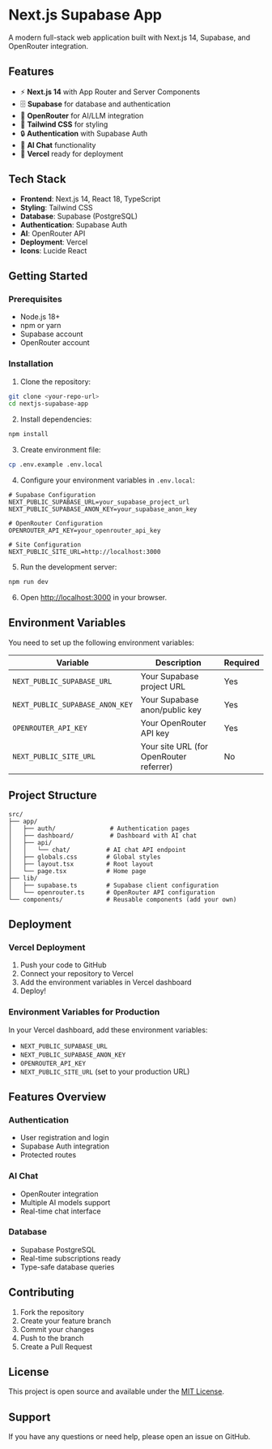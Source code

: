 # Next.js Supabase App

A modern full-stack web application built with Next.js 14, Supabase, and OpenRouter integration.

## Features

- ⚡ **Next.js 14** with App Router and Server Components
- 🗄️ **Supabase** for database and authentication
- 🤖 **OpenRouter** for AI/LLM integration
- 🎨 **Tailwind CSS** for styling
- 🔒 **Authentication** with Supabase Auth
- 💬 **AI Chat** functionality
- 🚀 **Vercel** ready for deployment

## Tech Stack

- **Frontend**: Next.js 14, React 18, TypeScript
- **Styling**: Tailwind CSS
- **Database**: Supabase (PostgreSQL)
- **Authentication**: Supabase Auth
- **AI**: OpenRouter API
- **Deployment**: Vercel
- **Icons**: Lucide React

## Getting Started

### Prerequisites

- Node.js 18+ 
- npm or yarn
- Supabase account
- OpenRouter account

### Installation

1. Clone the repository:
```bash
git clone <your-repo-url>
cd nextjs-supabase-app
```

2. Install dependencies:
```bash
npm install
```

3. Create environment file:
```bash
cp .env.example .env.local
```

4. Configure your environment variables in `.env.local`:
```env
# Supabase Configuration
NEXT_PUBLIC_SUPABASE_URL=your_supabase_project_url
NEXT_PUBLIC_SUPABASE_ANON_KEY=your_supabase_anon_key

# OpenRouter Configuration
OPENROUTER_API_KEY=your_openrouter_api_key

# Site Configuration
NEXT_PUBLIC_SITE_URL=http://localhost:3000
```

5. Run the development server:
```bash
npm run dev
```

6. Open [http://localhost:3000](http://localhost:3000) in your browser.

## Environment Variables

You need to set up the following environment variables:

| Variable | Description | Required |
|----------|-------------|----------|
| `NEXT_PUBLIC_SUPABASE_URL` | Your Supabase project URL | Yes |
| `NEXT_PUBLIC_SUPABASE_ANON_KEY` | Your Supabase anon/public key | Yes |
| `OPENROUTER_API_KEY` | Your OpenRouter API key | Yes |
| `NEXT_PUBLIC_SITE_URL` | Your site URL (for OpenRouter referrer) | No |

## Project Structure

```
src/
├── app/
│   ├── auth/               # Authentication pages
│   ├── dashboard/          # Dashboard with AI chat
│   ├── api/
│   │   └── chat/          # AI chat API endpoint
│   ├── globals.css        # Global styles
│   ├── layout.tsx         # Root layout
│   └── page.tsx           # Home page
├── lib/
│   ├── supabase.ts        # Supabase client configuration
│   └── openrouter.ts      # OpenRouter API configuration
└── components/            # Reusable components (add your own)
```

## Deployment

### Vercel Deployment

1. Push your code to GitHub
2. Connect your repository to Vercel
3. Add the environment variables in Vercel dashboard
4. Deploy!

### Environment Variables for Production

In your Vercel dashboard, add these environment variables:
- `NEXT_PUBLIC_SUPABASE_URL`
- `NEXT_PUBLIC_SUPABASE_ANON_KEY`
- `OPENROUTER_API_KEY`
- `NEXT_PUBLIC_SITE_URL` (set to your production URL)

## Features Overview

### Authentication
- User registration and login
- Supabase Auth integration
- Protected routes

### AI Chat
- OpenRouter integration
- Multiple AI models support
- Real-time chat interface

### Database
- Supabase PostgreSQL
- Real-time subscriptions ready
- Type-safe database queries

## Contributing

1. Fork the repository
2. Create your feature branch
3. Commit your changes
4. Push to the branch
5. Create a Pull Request

## License

This project is open source and available under the [MIT License](LICENSE).

## Support

If you have any questions or need help, please open an issue on GitHub. 